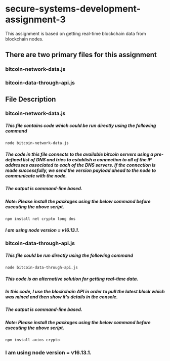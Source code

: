 # secure-systems-development-assignment-3
This assignment is based on getting real-time blockchain data from blockchain nodes.

## There are two primary files for this assignment
### bitcoin-network-data.js
### bitcoin-data-through-api.js

## File Description
### bitcoin-network-data.js
##### This file contains code which could be run directly using the following command
``` node bitcoin-network-data.js ```
##### The code in this file connects to the available bitcoin servers using a pre-defined list of DNS and tries to establish a connection to all of the IP addresses associated to each of the DNS servers. If the connection is made successfully, we send the version payload ahead to the node to communicate with the node.
##### The output is command-line based.
##### Note: Please install the packages using the below command before executing the above script.
``` npm install net crypto long dns ```
##### I am using node version = v16.13.1.

### bitcoin-data-through-api.js
##### This file could be run directly using the following command
``` node bitcoin-data-through-api.js ```
##### This code is an alternative solution for getting real-time data.
##### In this code, I use the blockchain API in order to pull the latest block which was mined and then show it's details in the console.
##### The output is command-line based.
##### Note: Please install the packages using the below command before executing the above script.
``` npm install axios crypto ```
### I am using node version = v16.13.1.
